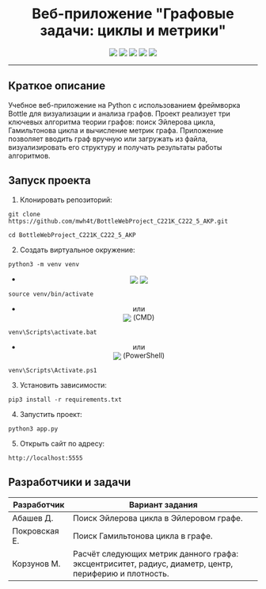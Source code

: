 <h1 align="center">Веб-приложение "Графовые задачи: циклы и метрики"</h1>

<p align="center">
  <img src="https://img.shields.io/github/created-at/mwh4t/BottleWebProject_C221K_C222_5_AKP"/>
  <img src="https://img.shields.io/github/contributors/mwh4t/BottleWebProject_C221K_C222_5_AKP?color=white"/>
  <img src="https://img.shields.io/github/commit-activity/t/mwh4t/BottleWebProject_C221K_C222_5_AKP?color=red"/>
  <img src="https://img.shields.io/github/languages/count/mwh4t/BottleWebProject_C221K_C222_5_AKP"/>
  <img src="https://img.shields.io/github/languages/code-size/mwh4t/BottleWebProject_C221K_C222_5_AKP?color=black"/>
</p>

___

## Краткое описание
Учебное веб-приложение на Python с использованием фреймворка Bottle для визуализации и анализа графов. Проект реализует три ключевых алгоритма теории графов: поиск Эйлерова цикла, Гамильтонова цикла и вычисление метрик графа. Приложение позволяет вводить граф вручную или загружать из файла, визуализировать его структуру и получать результаты работы алгоритмов.

## Запуск проекта
1. Клонировать репозиторий:
```
git clone https://github.com/mwh4t/BottleWebProject_C221K_C222_5_AKP.git
```
```
cd BottleWebProject_C221K_C222_5_AKP
```

2. Создать виртуальное окружение:
```
python3 -m venv venv
```

* <p align="center">
  <img src="https://img.shields.io/badge/Linux-FFFFFF?style=flat&logo=linux&logoColor=black" align="center"/>
  <img src="https://img.shields.io/badge/macOS-000000?style=flat&logo=apple&logoColor=white)" align="center"/>
</p>

```
source venv/bin/activate
```

* <p align="center">
  или <br> <img src="https://img.shields.io/badge/Windows-0078D6?style=flat&logo=windows&logoColor=white" align="center"/> (CMD)
</p>

```
venv\Scripts\activate.bat
```

* <p align="center">
  или <br> <img src="https://img.shields.io/badge/Windows-0078D6?style=flat&logo=windows&logoColor=white" align="center"/> (PowerShell)
</p>

```
venv\Scripts\Activate.ps1
```

3. Установить зависимости:
```
pip3 install -r requirements.txt
```

4. Запустить проект:
```
python3 app.py
```

5. Открыть сайт по адресу:
```
http://localhost:5555
```

## Разработчики и задачи
| Разработчик   | Вариант задания                                                                                        |
|---------------|--------------------------------------------------------------------------------------------------------|
| Абашев Д.     | Поиск Эйлерова цикла в Эйлеровом графе.                                                                |
| Покровская Е. | Поиск Гамильтонова цикла в графе.                                                                      |
| Корзунов М.   | Расчёт следующих метрик данного графа: эксцентриситет, радиус, диаметр, центр, периферию и плотность.  |
